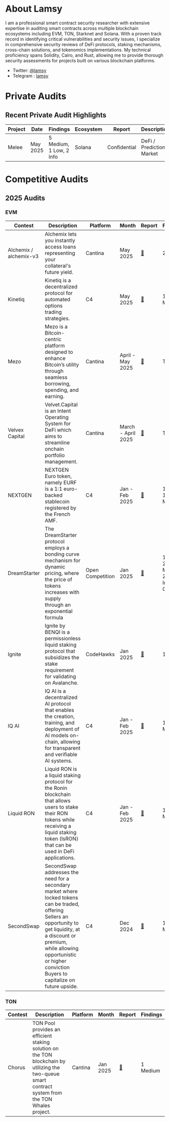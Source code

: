 # About Lamsy

I am a professional smart contract security researcher with extensive expertise in auditing smart contracts across multiple blockchain ecosystems including EVM, TON, Starknet and Solana. With a proven track record in identifying critical vulnerabilities and security issues, I specialize in comprehensive security reviews of DeFi protocols, staking mechanisms, cross-chain solutions, and tokenomics implementations. My technical proficiency spans Solidity, Cairo, and Rust, allowing me to provide thorough security assessments for projects built on various blockchain platforms.

- Twitter: [@lamsy](https://x.com/lamsyhay)
- Telegram : [lamsy](https://t.me/lasykay)

# Private Audits

## Recent Private Audit Highlights

| Project | Date     | Findings                | Ecosystem | Report       | Description              |
| ------- | -------- | ----------------------- | --------- | ------------ | ------------------------ |
| Melee   | May 2025 | 5 Medium, 1 Low, 2 Info | Solana    | Confidential | DeFi / Prediction Market |

# Competitive Audits

## 2025 Audits

### EVM

| Contest                | Description                                                                                                                                                                                                                                                  | Platform         | Month              | Report                                                                                                         | Findings                               |
| ---------------------- | ------------------------------------------------------------------------------------------------------------------------------------------------------------------------------------------------------------------------------------------------------------ | ---------------- | ------------------ | -------------------------------------------------------------------------------------------------------------- | -------------------------------------- |
| Alchemix / alchemix-v3 | Alchemix lets you instantly access loans representing your collateral's future yield.                                                                                                                                                                        | Cantina          | May 2025           | [📄](https://cantina.xyz/competitions/e68909e6-3491-4a94-a707-ecf0c89cf72a)                                    | 2 High                                 |
| Kinetiq                | Kinetiq is a decentralized protocol for automated options trading strategies.                                                                                                                                                                                | C4               | May 2025           | [📄](https://code4rena.com/audits/2025-04-kinetiq)                                                             | 1 Medium                               |
| Mezo                   | Mezo is a Bitcoin-centric platform designed to enhance Bitcoin’s utility through seamless borrowing, spending, and earning.                                                                                                                                  | Cantina          | April - May 2025   | [📄](https://cantina.xyz/competitions/e757364c-1f68-4ec5-94f6-c6b3c2e80c6d)                                    | TBD                                    |
| Velvex Capital         | Velvet.Capital is an Intent Operating System for DeFi which aims to streamline onchain portfolio management.                                                                                                                                                 | Cantina          | March - April 2025 | [📄](https://cantina.xyz/competitions/8cf9c7a0-a7a6-446a-8577-1e2c254eb5a8)                                    | TBD                                    |
| NEXTGEN                | NEXTGEN Euro token, namely EURF is a 1:1 euro-backed stablecoin registered by the French AMF.                                                                                                                                                                | C4               | Jan - Feb 2025     | [📄](https://code4rena.com/reports/2025-01-next-generation)                                                    | 1 High, 1 Medium                       |
| DreamStarter           | The DreamStarter protocol employs a bonding curve mechanism for dynamic pricing, where the price of tokens increases with supply through an exponential formula                                                                                              | Open Competition | Jan 2025           | [📄](./reports/DreamStarter-Audit.pdf)                                                                         | 1 High, 2 Medium, 2 Low, 4 Info, 4 Gas |
| Ignite                 | Ignite by BENQI is a permissionless liquid staking protocol that subsidizes the stake requirement for validating on Avalanche.                                                                                                                               | CodeHawks        | Jan 2025           | [📄](https://codehawks.cyfrin.io/c/2025-01-benqi/results/?lt=contest&page=7&sc=reward&sj=reward&t=leaderboard) | 1 Low                                  |
| IQ AI                  | IQ AI is a decentralized AI protocol that enables the creation, training, and deployment of AI models on-chain, allowing for transparent and verifiable AI systems.                                                                                          | C4               | Jan - Feb 2025     | [📄](https://code4rena.com/reports/2025-01-iq-ai)                                                              | 1 Medium                               |
| Liquid RON             | Liquid RON is a liquid staking protocol for the Ronin blockchain that allows users to stake their RON tokens while receiving a liquid staking token (lsRON) that can be used in DeFi applications.                                                           | C4               | Jan - Feb 2025     | [📄](https://code4rena.com/reports/2025-01-liquid-ron)                                                         | 1 Medium                               |
| SecondSwap             | SecondSwap addresses the need for a secondary market where locked tokens can be traded, offering Sellers an opportunity to get liquidity, at a discount or premium, while allowing opportunistic or higher conviction Buyers to capitalize on future upside. | C4               | Dec 2024           | [📄](https://code4rena.com/reports/2024-12-secondswap)                                                         | 1 Medium                               |

### TON

| Contest | Description                                                                                                                                         | Platform | Month    | Report                                                                      | Findings |
| ------- | --------------------------------------------------------------------------------------------------------------------------------------------------- | -------- | -------- | --------------------------------------------------------------------------- | -------- |
| Chorus  | TON Pool provides an efficient staking solution on the TON blockchain by utilizing the two-queue smart contract system from the TON Whales project. | Cantina  | Jan 2025 | [📄](https://cantina.xyz/competitions/e9e9b3e0-f213-45e4-8d05-d72bf0c8787a) | 1 Medium |
